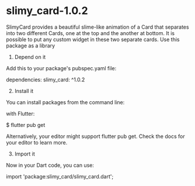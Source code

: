 # slimy_card-1.0.2
SlimyCard provides a beautiful slime-like animation of a Card that separates into two different Cards, one at the top and the another at bottom. It is possible to put any custom widget in these two separate cards.
Use this package as a library

1. Depend on it

Add this to your package's pubspec.yaml file:


dependencies:
  slimy_card: ^1.0.2

2. Install it

You can install packages from the command line:

with Flutter:


$ flutter pub get

Alternatively, your editor might support flutter pub get. Check the docs for your editor to learn more.

3. Import it

Now in your Dart code, you can use:


import 'package:slimy_card/slimy_card.dart';

